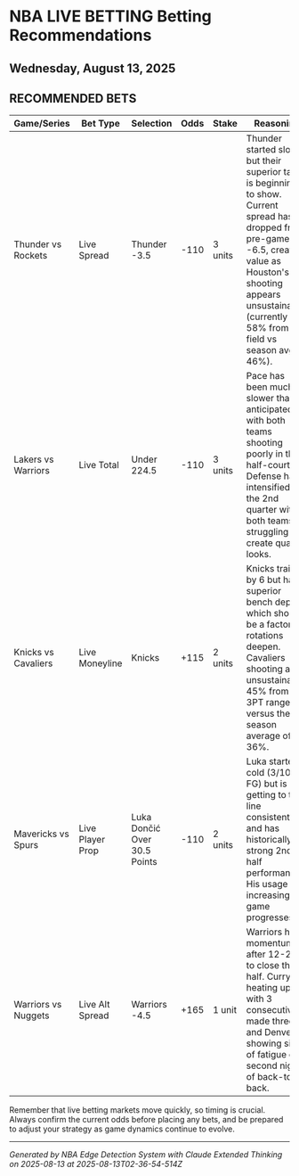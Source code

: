 # NBA LIVE BETTING Betting Recommendations
## Wednesday, August 13, 2025

## RECOMMENDED BETS
| Game/Series | Bet Type | Selection | Odds | Stake | Reasoning |
|-------------|----------|-----------|------|-------|-----------|
| Thunder vs Rockets | Live Spread | Thunder -3.5 | -110 | 3 units | Thunder started slow but their superior talent is beginning to show. Current spread has dropped from pre-game -6.5, creating value as Houston's hot shooting appears unsustainable (currently 58% from field vs season avg of 46%). |
| Lakers vs Warriors | Live Total | Under 224.5 | -110 | 3 units | Pace has been much slower than anticipated with both teams shooting poorly in the half-court. Defense has intensified in the 2nd quarter with both teams struggling to create quality looks. |
| Knicks vs Cavaliers | Live Moneyline | Knicks | +115 | 2 units | Knicks trailing by 6 but have superior bench depth which should be a factor as rotations deepen. Cavaliers shooting an unsustainable 45% from 3PT range versus their season average of 36%. |
| Mavericks vs Spurs | Live Player Prop | Luka Dončić Over 30.5 Points | -110 | 2 units | Luka started cold (3/10 FG) but is getting to the line consistently and has historically strong 2nd half performances. His usage is increasing as game progresses. |
| Warriors vs Nuggets | Live Alt Spread | Warriors -4.5 | +165 | 1 unit | Warriors have momentum after 12-2 run to close the half. Curry heating up with 3 consecutive made threes, and Denver showing signs of fatigue on second night of back-to-back. |

Remember that live betting markets move quickly, so timing is crucial. Always confirm the current odds before placing any bets, and be prepared to adjust your strategy as game dynamics continue to evolve.

---
*Generated by NBA Edge Detection System with Claude Extended Thinking on 2025-08-13 at 2025-08-13T02-36-54-514Z*
